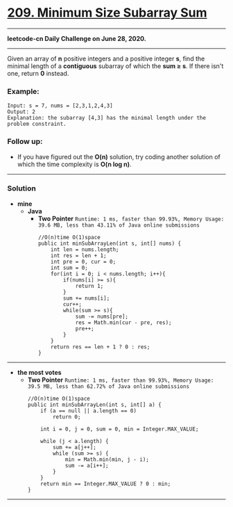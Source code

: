 # [209. Minimum Size Subarray Sum](https://leetcode.com/problems/minimum-size-subarray-sum/)

---

**leetcode-cn Daily Challenge on June 28, 2020.**

---

Given an array of **n** positive integers and a positive integer **s**, find the minimal length of a **contiguous** subarray of which the **sum ≥ s**. If there isn't one, return **0** instead.

### Example: 
```
Input: s = 7, nums = [2,3,1,2,4,3]
Output: 2
Explanation: the subarray [4,3] has the minimal length under the problem constraint.
```

### Follow up:
* If you have figured out the **O(n)** solution, try coding another solution of which the time complexity is **O(n log n)**. 

---

### Solution
* **mine**
  * **Java**
    * **Two Pointer** `Runtime: 1 ms, faster than 99.93%, Memory Usage: 39.6 MB, less than 43.11% of Java online submissions`
      ```
      //O(n)time O(1)space
      public int minSubArrayLen(int s, int[] nums) {
          int len = nums.length;
          int res = len + 1;
          int pre = 0, cur = 0;
          int sum = 0;
          for(int i = 0; i < nums.length; i++){
              if(nums[i] >= s){
                  return 1;
              }
              sum += nums[i];
              cur++;
              while(sum >= s){
                  sum -= nums[pre];
                  res = Math.min(cur - pre, res);
                  pre++;
              }
          }
          return res == len + 1 ? 0 : res;
      }
      ```
      
---


* **the most votes**
  * **Two Pointer** `Runtime: 1 ms, faster than 99.93%, Memory Usage: 39.5 MB, less than 62.72% of Java online submissions`
    ```
    //O(n)time O(1)space
    public int minSubArrayLen(int s, int[] a) {
        if (a == null || a.length == 0)
            return 0;

        int i = 0, j = 0, sum = 0, min = Integer.MAX_VALUE;

        while (j < a.length) {
            sum += a[j++];
            while (sum >= s) {
                min = Math.min(min, j - i);
                sum -= a[i++];
            }
        }
        return min == Integer.MAX_VALUE ? 0 : min;
    }
    ```
    
---
